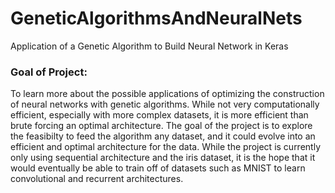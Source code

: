 # GeneticAlgorithmsAndNeuralNets
Application of a Genetic Algorithm to Build Neural Network in Keras

### Goal of Project:
To learn more about the possible applications of optimizing the construction of neural networks with genetic algorithms.  While not very computationally efficient, especially with more complex datasets, it is more efficient than brute forcing an optimal architecture.   The goal of the project is to explore the feasibilty to feed the algorithm any dataset, and it could evolve into an efficient and optimal architecture for the data.  While the project is currently only using sequential architecture and the iris dataset, it is the hope that it would eventually be able to train off of datasets such as MNIST to learn convolutional and recurrent architectures.